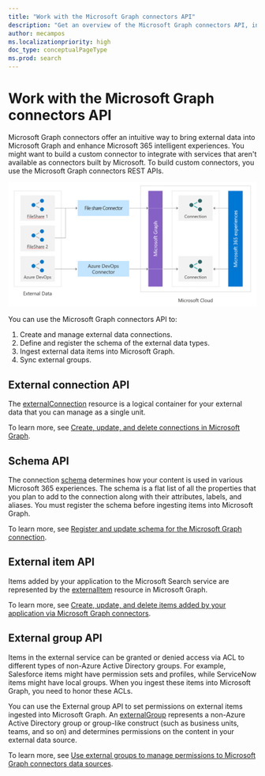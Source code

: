 ```yaml
---
title: "Work with the Microsoft Graph connectors API"
description: "Get an overview of the Microsoft Graph connectors API, including the External connection API, Schema API, External item API, and External group API."
author: mecampos
ms.localizationpriority: high
doc_type: conceptualPageType
ms.prod: search
---
```


# Work with the Microsoft Graph connectors API

Microsoft Graph connectors offer an intuitive way to bring external data into Microsoft Graph and enhance Microsoft 365 intelligent experiences. You might want to build a custom connector to integrate with services that aren't available as connectors built by Microsoft. To build custom connectors, you use the Microsoft Graph connectors REST APIs.

![Image showing the external data coming trough different types of connectors to Microsoft Graph](./images/connectors-images/api-overview.png)

You can use the Microsoft Graph connectors API to:

1. Create and manage external data connections.
2. Define and register the schema of the external data types.
3. Ingest external data items into Microsoft Graph.
4. Sync external groups.

## External connection API

The [externalConnection](/graph/api/resources/externalconnectors-externalconnection?view=graph-rest-1.0) resource is a logical container for your external data that you can manage as a single unit.

To learn more, see [Create, update, and delete connections in Microsoft Graph](connecting-external-content-manage-connections.md).

## Schema API

The connection [schema](/graph/api/resources/externalconnectors-schema?view=graph-rest-1.0) determines how your content is used in various Microsoft 365 experiences. The schema is a flat list of all the properties that you plan to add to the connection along with their attributes, labels, and aliases. You must register the schema before ingesting items into Microsoft Graph.

To learn more, see [Register and update schema for the Microsoft Graph connection](connecting-external-content-manage-schema.md).

## External item API

Items added by your application to the Microsoft Search service are represented by the [externalItem](/graph/api/resources/externalconnectors-externalitem?view=graph-rest-1.0) resource in Microsoft Graph.

To learn more, see [Create, update, and delete items added by your application via Microsoft Graph connectors](connecting-external-content-manage-items.md).

## External group API

Items in the external service can be granted or denied access via ACL to different types of non-Azure Active Directory groups. For example, Salesforce items might have permission sets and profiles, while ServiceNow items might have local groups. When you ingest these items into Microsoft Graph, you need to honor these ACLs.

You can use the External group API to set permissions on external items ingested into Microsoft Graph. An [externalGroup](/graph/api/resources/externalconnectors-externalgroup?view=graph-rest-1.0) represents a non-Azure Active Directory group or group-like construct (such as business units, teams, and so on) and determines permissions on the content in your external data source.

To learn more, see [Use external groups to manage permissions to Microsoft Graph connectors data sources](connecting-external-content-external-groups.md).
